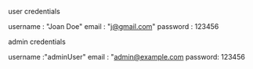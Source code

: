 user credentials

username : "Joan Doe"
email : "j@gmail.com"
password : 123456


admin credentials

username :"adminUser"
email : "admin@example.com
password: 123456